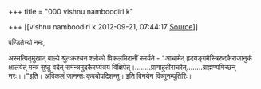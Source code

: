 +++
title = "000 vishnu namboodiri k"

+++
[[vishnu namboodiri k	2012-09-21, 07:44:17 [Source](https://groups.google.com/g/bvparishat/c/WSZQPhP-ADs)]]



पण्डितेभ्यो नमः,

अस्मत्पितृमुखाद् बाल्ये श्रुतःकश्चन श्लोको विकलमिदानीं स्मर्यते -
"आचामेद् हृदयङ्गमैस्त्रिरुदकैराजानुकं क्षालयेत् मन्त्रं सुष्ठु वदेत् समन्त्रमुदकैरर्घ्यत्रयं विक्षिपेत्।........प्राणाहुतीराचरेत्........ब्राह्मण्यमिच्छन् नरः।।"इति। अविकलं जानन्तः कृपयोपदिशन्तु। इति विनयेन विष्णुनम्पूतिरिः।

